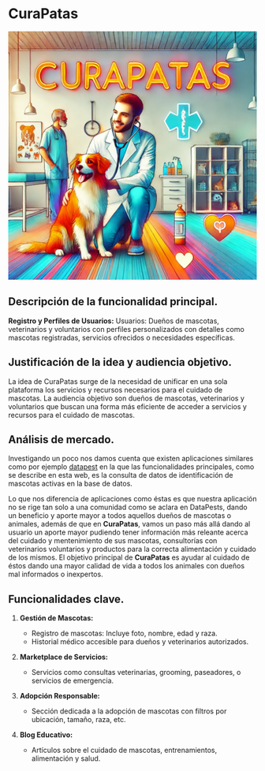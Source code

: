 # CuraPatas

![Portada CuraPatas](./assets/PortadaCuraPatas.webp)

## Descripción de la funcionalidad principal.

**Registro y Perfiles de Usuarios:** Usuarios: Dueños de mascotas, veterinarios y voluntarios con perfiles personalizados con detalles como mascotas registradas, servicios ofrecidos o necesidades específicas.

## Justificación de la idea y audiencia objetivo.

La idea de CuraPatas surge de la necesidad de unificar en una sola plataforma los servicios y recursos necesarios para el cuidado de mascotas. La audiencia objetivo son dueños de mascotas, veterinarios y voluntarios que buscan una forma más eficiente de acceder a servicios y recursos para el cuidado de mascotas.

## Análisis de mercado.

Investigando un poco nos damos cuenta que existen aplicaciones similares como por ejemplo [datapest](https://www.siacyl.org/public/datapetshelp.aspx) en la que las funcionalidades principales, como se describe en esta web, es la consulta de datos de identificación de mascotas activas en la base de datos. 

Lo que nos diferencia de aplicaciones como éstas es que nuestra aplicación no se rige tan solo a una comunidad como se aclara en DataPests, dando un beneficio y aporte mayor a todos aquellos dueños de mascotas o animales, además de que en **CuraPatas**, vamos un paso más allá dando al usuario un aporte mayor pudiendo tener información más releante acerca del cuidado y mentenimiento de sus mascotas, consultorías con veterinarios voluntarios y productos para la correcta alimentación y cuidado de los mismos. El objetivo principal de **CuraPatas** es ayudar al cuidado de éstos dando una mayor calidad de vida a todos los animales con dueños mal informados o inexpertos.


## Funcionalidades clave.

1. **Gestión de Mascotas:**
    - Registro de mascotas: Incluye foto, nombre, edad y raza.
    - Historial médico accesible para dueños y veterinarios autorizados.

2. **Marketplace de Servicios:**
    - Servicios como consultas veterinarias, grooming, paseadores, o servicios de emergencia.

3. **Adopción Responsable:**
    - Sección dedicada a la adopción de mascotas con filtros por ubicación, tamaño, raza, etc.

4. **Blog Educativo:**
    - Artículos sobre el cuidado de mascotas, entrenamientos, alimentación y salud.
